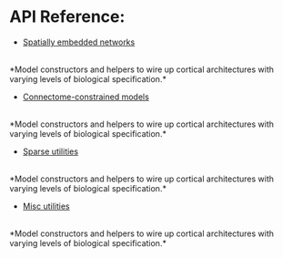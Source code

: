 # API Reference:

- [Spatially embedded networks](eirnn.md)
<br/>
*Model constructors and helpers to wire up cortical architectures with varying levels of biological specification.*

- [Connectome-constrained models](connectome.md)
<br/>
*Model constructors and helpers to wire up cortical architectures with varying levels of biological specification.*

- [Sparse utilities](sparse.md)
<br/>
*Model constructors and helpers to wire up cortical architectures with varying levels of biological specification.*

- [Misc utilities](misc.md)
<br/>
*Model constructors and helpers to wire up cortical architectures with varying levels of biological specification.*